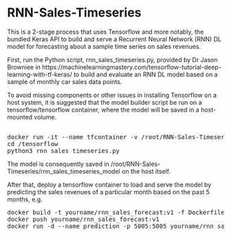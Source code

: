 # RNN-Sales-Timeseries
This is a 2-stage process that uses Tensorflow and more notably, the bundled Keras API to build and serve a Recurrent Neural Network (RNN) DL model for forecasting about a sample time series on sales revenues.
<p>
First, run the Python script, rnn_sales_timeseries.py, provided by Dr Jason Browniee in https://machinelearningmastery.com/tensorflow-tutorial-deep-learning-with-tf-keras/ to build and evaluate an RNN DL model based on a sample of monthly car sales data points.
<p>
To avoid missing components or other issues in installing Tensorflow on a host system, it is suggested that the model builder script be run on a tensorflow/tensorflow container, where the model will be saved in a host-mounted volume.
<p>
<pre> 
docker run -it --name tfcontainer -v /root/RNN-Sales-Timeseries:/tensorflow tensorflow/tensorflow
cd /tensorflow
python3 rnn_sales_timeseries.py
</pre>
The model is consequently saved in /root/RNN-Sales-Timeseries/rnn_sales_timeseries_model on the host itself.
<p>
<p>
After that, deploy a tensorflow container to load and serve the model by predicting the sales revenues of a particular month based on the past 5 months, e.g.
<p>
<pre>
docker build -t yourname/rnn_sales_forecast:v1 -f Dockerfile .
docker push yourname/rnn_sales_forecast:v1
docker run -d --name prediction -p 5005:5005 yourname/rnn_sales_forecast:v1
</pre>
